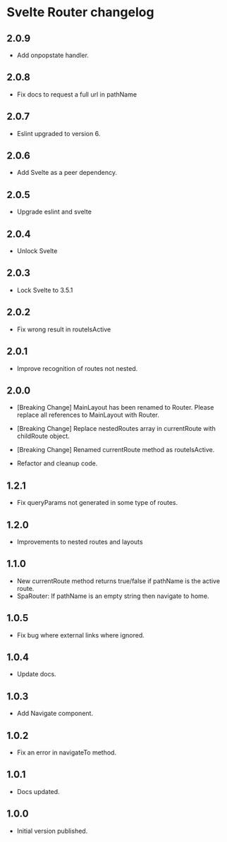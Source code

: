 # Svelte Router changelog

## 2.0.9

- Add onpopstate handler.

## 2.0.8

- Fix docs to request a full url in pathName

## 2.0.7

- Eslint upgraded to version 6.

## 2.0.6

- Add Svelte as a peer dependency.

## 2.0.5

- Upgrade eslint and svelte

## 2.0.4

- Unlock Svelte

## 2.0.3

- Lock Svelte to 3.5.1

## 2.0.2

- Fix wrong result in routeIsActive

## 2.0.1

- Improve recognition of routes not nested.

## 2.0.0

- [Breaking Change] MainLayout has been renamed to Router. Please replace all references to MainLayout with Router.
- [Breaking Change] Replace nestedRoutes array in currentRoute with childRoute object.
- [Breaking Change] Renamed currentRoute method as routeIsActive.

- Refactor and cleanup code.

## 1.2.1

- Fix queryParams not generated in some type of routes.

## 1.2.0

- Improvements to nested routes and layouts

## 1.1.0

- New currentRoute method returns true/false if pathName is the active route.
- SpaRouter: If pathName is an empty string then navigate to home.

## 1.0.5

- Fix bug where external links where ignored.

## 1.0.4

- Update docs.

## 1.0.3

- Add Navigate component.

## 1.0.2

- Fix an error in navigateTo method.

## 1.0.1

- Docs updated.

## 1.0.0

- Initial version published.
